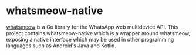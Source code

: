 # whatsmeow-native

[whatsmeow](https://github.com/tulir/whatsmeow) is a Go library for the WhatsApp web multidevice API.
This project contains whatsmeow-native which is a wrapper around whatsmeow, exposing a native
interface which may be used in other programming languages such as Android's Java and Kotlin.
